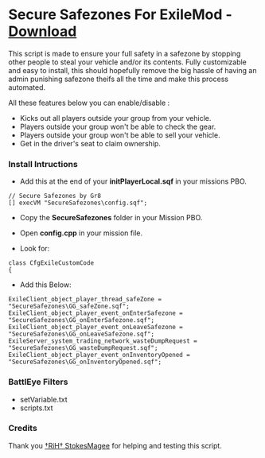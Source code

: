 # Secure Safezones For ExileMod - [Download](https://github.com/Gr8z/ExileMod-SecureSafezones/archive/master.zip)
This script is made to ensure your full safety in a safezone by stopping other people to steal your vehicle and/or its contents. Fully customizable and easy to install, this should hopefully remove the big hassle of having an admin punishing safezone theifs all the time and make this process automated.

All these features below you can enable/disable :

- Kicks out all players outside your group from your vehicle.
- Players outside your group won't be able to check the gear.
- Players outside your group won't be able to sell your vehicle.
- Get in the driver's seat to claim ownership.

### Install Intructions ###

- Add this at the end of your **initPlayerLocal.sqf** in your missions PBO.
```
// Secure Safezones by Gr8
[] execVM "SecureSafezones\config.sqf";
```

- Copy the **SecureSafezones** folder in your Mission PBO.

- Open **config.cpp** in your mission file.
- Look for:
```
class CfgExileCustomCode
{
```
- Add this Below:
```
ExileClient_object_player_thread_safeZone = 			"SecureSafezones\GG_safeZone.sqf";
ExileClient_object_player_event_onEnterSafezone = 		"SecureSafezones\GG_onEnterSafezone.sqf";
ExileClient_object_player_event_onLeaveSafezone = 		"SecureSafezones\GG_onLeaveSafezone.sqf";
ExileServer_system_trading_network_wasteDumpRequest = 	"SecureSafezones\GG_wasteDumpRequest.sqf";
ExileClient_object_player_event_onInventoryOpened = 	"SecureSafezones\GG_onInventoryOpened.sqf";
```


### BattlEye Filters ###

- setVariable.txt
- scripts.txt

### Credits ###

Thank you [†RiH† StokesMagee](http://www.exilemod.com/profile/52663-%E2%80%A0rih%E2%80%A0-stokesmagee/) for helping and testing this script.